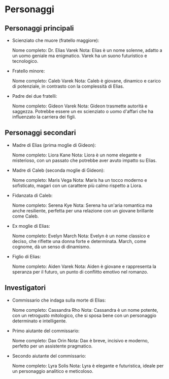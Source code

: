 # Personaggi

## Personaggi principali

- Scienziato che muore (fratello maggiore):

    Nome completo: Dr. Elias Varek
    Nota: Elias è un nome solenne, adatto a un uomo geniale ma enigmatico. Varek ha un suono futuristico e tecnologico.

- Fratello minore:

    Nome completo: Caleb Varek
    Nota: Caleb è giovane, dinamico e carico di potenziale, in contrasto con la complessità di Elias.

- Padre dei due fratelli:

    Nome completo: Gideon Varek
    Nota: Gideon trasmette autorità e saggezza. Potrebbe essere un ex scienziato o uomo d'affari che ha influenzato la carriera dei figli.

## Personaggi secondari

- Madre di Elias (prima moglie di Gideon):

    Nome completo: Liora Kane
    Nota: Liora è un nome elegante e misterioso, con un passato che potrebbe aver avuto impatto su Elias.

- Madre di Caleb (seconda moglie di Gideon):

    Nome completo: Maris Vega
    Nota: Maris ha un tocco moderno e sofisticato, magari con un carattere più calmo rispetto a Liora.

- Fidanzata di Caleb:

    Nome completo: Serena Kye
    Nota: Serena ha un'aria romantica ma anche resiliente, perfetta per una relazione con un giovane brillante come Caleb.

- Ex moglie di Elias:

    Nome completo: Evelyn March
    Nota: Evelyn è un nome classico e deciso, che riflette una donna forte e determinata. March, come cognome, dà un senso di dinamismo.

- Figlio di Elias:

    Nome completo: Aiden Varek
    Nota: Aiden è giovane e rappresenta la speranza per il futuro, un punto di conflitto emotivo nel romanzo.

## Investigatori

- Commissario che indaga sulla morte di Elias:

    Nome completo: Cassandra Rho
    Nota: Cassandra è un nome potente, con un retrogusto mitologico, che si sposa bene con un personaggio determinato e intelligente.

- Primo aiutante del commissario:

    Nome completo: Dax Orin
    Nota: Dax è breve, incisivo e moderno, perfetto per un assistente pragmatico.

- Secondo aiutante del commissario:

    Nome completo: Lyra Solis
    Nota: Lyra è elegante e futuristica, ideale per un personaggio analitico e meticoloso.